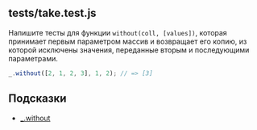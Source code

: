 ## tests/take.test.js

Напишите тесты для функции `without(coll, [values])`, которая принимает первым параметром массив и возвращает его копию, из которой исключены значения, переданные вторым и последующими параметрами.

```js
_.without([2, 1, 2, 3], 1, 2); // => [3]
```

## Подсказки

* [_.without](https://lodash.com/docs/4.17.11#without)
